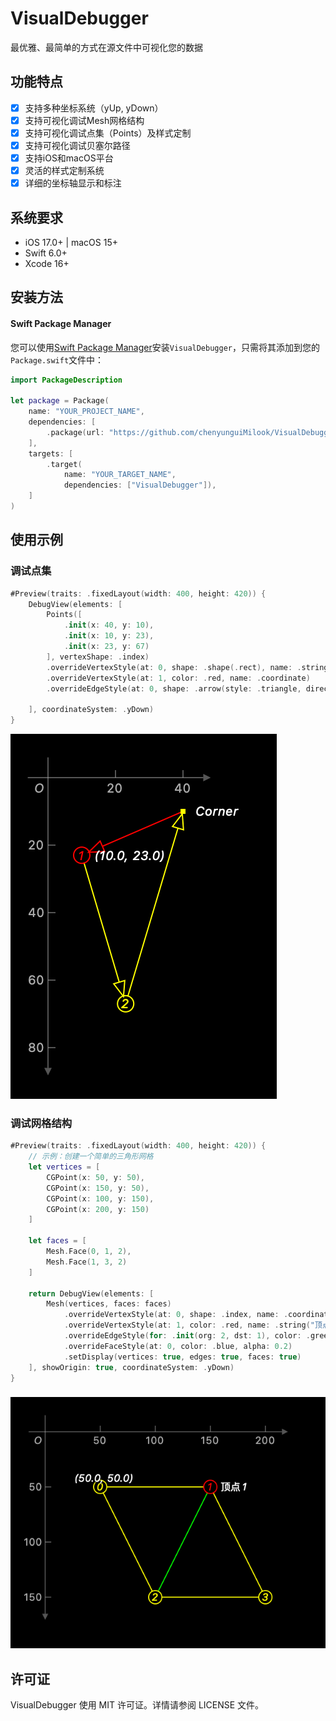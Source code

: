 # VisualDebugger

最优雅、最简单的方式在源文件中可视化您的数据

## 功能特点

- [x] 支持多种坐标系统（yUp, yDown）
- [x] 支持可视化调试Mesh网格结构
- [x] 支持可视化调试点集（Points）及样式定制
- [x] 支持可视化调试贝塞尔路径
- [x] 支持iOS和macOS平台
- [x] 灵活的样式定制系统
- [x] 详细的坐标轴显示和标注

## 系统要求

- iOS 17.0+ | macOS 15+
- Swift 6.0+
- Xcode 16+

## 安装方法

#### Swift Package Manager

您可以使用[Swift Package Manager](https://swift.org/package-manager)安装`VisualDebugger`，只需将其添加到您的`Package.swift`文件中：

```swift
import PackageDescription

let package = Package(
    name: "YOUR_PROJECT_NAME",
    dependencies: [
        .package(url: "https://github.com/chenyunguiMilook/VisualDebugger.git", from: "3.0.0")
    ],
    targets: [
        .target(
            name: "YOUR_TARGET_NAME",
            dependencies: ["VisualDebugger"]),
    ]
)
```

## 使用示例

### 调试点集

```swift
#Preview(traits: .fixedLayout(width: 400, height: 420)) {
    DebugView(elements: [
        Points([
            .init(x: 40, y: 10),
            .init(x: 10, y: 23),
            .init(x: 23, y: 67)
        ], vertexShape: .index)
        .overrideVertexStyle(at: 0, shape: .shape(.rect), name: .string("Corner"))
        .overrideVertexStyle(at: 1, color: .red, name: .coordinate)
        .overrideEdgeStyle(at: 0, shape: .arrow(style: .triangle, direction: .normal), color: .red)
        
    ], coordinateSystem: .yDown)
}

```



![](./Images/debug_points.png)



### 调试网格结构

```swift
#Preview(traits: .fixedLayout(width: 400, height: 420)) {
    // 示例：创建一个简单的三角形网格
    let vertices = [
        CGPoint(x: 50, y: 50),
        CGPoint(x: 150, y: 50),
        CGPoint(x: 100, y: 150),
        CGPoint(x: 200, y: 150)
    ]
    
    let faces = [
        Mesh.Face(0, 1, 2),
        Mesh.Face(1, 3, 2)
    ]
    
    return DebugView(elements: [
        Mesh(vertices, faces: faces)
            .overrideVertexStyle(at: 0, shape: .index, name: .coordinate, nameLocation: .top)
            .overrideVertexStyle(at: 1, color: .red, name: .string("顶点1"))
            .overrideEdgeStyle(for: .init(org: 2, dst: 1), color: .green)
            .overrideFaceStyle(at: 0, color: .blue, alpha: 0.2)
            .setDisplay(vertices: true, edges: true, faces: true)
    ], showOrigin: true, coordinateSystem: .yDown)
}
```

### ![](./Images/debug_mesh.png)

## 许可证

VisualDebugger 使用 MIT 许可证。详情请参阅 LICENSE 文件。
